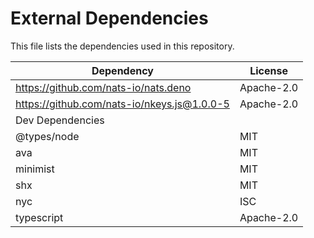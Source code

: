 # External Dependencies

This file lists the dependencies used in this repository.

| Dependency                                  | License    |
| ------------------------------------------- | ---------- |
| https://github.com/nats-io/nats.deno        | Apache-2.0 |
| https://github.com/nats-io/nkeys.js@1.0.0-5 | Apache-2.0 |
| Dev Dependencies                            |            |
| @types/node                                 | MIT        |
| ava                                         | MIT        |
| minimist                                    | MIT        |
| shx                                         | MIT        |
| nyc                                         | ISC        |
| typescript                                  | Apache-2.0 |
